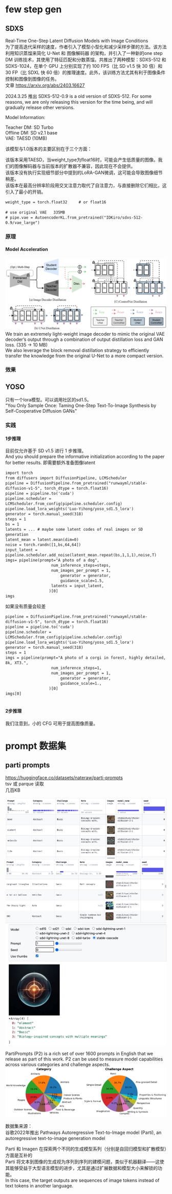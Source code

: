 # few step gen



## SDXS
Real-Time One-Step Latent Diffusion Models with Image Conditions    
为了提高迭代采样的速度，作者引入了模型小型化和减少采样步骤的方法。该方法利用知识蒸馏来简化 U-Net 和 图像解码器 的架构，并引入了一种新的one step DM 训练技术，其使用了特征匹配和分数蒸馏。共推出了两种模型：SDXS-512 和 SDXS-1024，在单个 GPU 上分别实现了约 100 FPS（比 SD v1.5 快 30 倍）和 30 FP（比 SDXL 快 60 倍）的推理速度。此外，该训练方法尤其有利于图像条件控制和图像到图像的任务。    
文章 https://arxiv.org/abs/2403.16627   


2024.3.25 推出 SDXS-512-0.9 is a old version of SDXS-512. For some reasons, we are only releasing this version for the time being, and will gradually release other versions.

Model Information:

Teacher DM: SD Turbo   
Offline DM: SD v2.1 base   
VAE: TAESD  (10MB)



该模型与1.0版本的主要区别在于三个方面：

该版本采用TAESD，当weight_type为float16时，可能会产生低质量的图像。我们的图像解码器与当前版本的扩散器不兼容，因此现在不会提供。   
该版本没有执行实现细节部分中提到的LoRA-GAN微调，这可能会导致图像细节稍差。   
该版本在最高分辨率阶段用交叉注意力取代了自注意力，与直接删除它们相比，这引入了最小的开销。    

```
weight_type = torch.float32     # or float16

# use original VAE   335MB 
# pipe.vae = AutoencoderKL.from_pretrained("IDKiro/sdxs-512-0.9/vae_large")

```


### 原理
#### Model Acceleration
![alt text](assets/README/image.png)    
We train an extremely light-weight image decoder to mimic the original VAE decoder’s output through a combination of output distillation loss and GAN loss. (335 -> 10 MB)   
We also leverage the block removal distillation strategy to efficiently transfer the knowledge from the original U-Net to a more compact version.    








### 效果




## YOSO

只有一个lora模型。可以调用社区的sd1.5。   
"You Only Sample Once: Taming One-Step Text-To-Image Synthesis by Self-Cooperative Diffusion GANs"   




### 实践
#### 1步推理  
目前仅允许基于 SD v1.5 进行 1 步推理。   
 And you should prepare the informative initialization according to the paper for better results.
即需要额外准备图像latent   
```
import torch
from diffusers import DiffusionPipeline, LCMScheduler
pipeline = DiffusionPipeline.from_pretrained("runwayml/stable-diffusion-v1-5", torch_dtype = torch.float16)
pipeline = pipeline.to('cuda')
pipeline.scheduler = LCMScheduler.from_config(pipeline.scheduler.config)
pipeline.load_lora_weights('Luo-Yihong/yoso_sd1.5_lora')
generator = torch.manual_seed(318)
steps = 1
bs = 1
latents = ... # maybe some latent codes of real images or SD generation
latent_mean = latent.mean(dim=0)
noise = torch.randn([1,bs,64,64])
input_latent = pipeline.scheduler.add_noise(latent_mean.repeat(bs,1,1,1),noise,T)
imgs= pipeline(prompt="A photo of a dog",
                    num_inference_steps=steps, 
                    num_images_per_prompt = 1,
                        generator = generator,
                        guidance_scale=1.5,
                    latents = input_latent,
                   )[0]
imgs

```
如果没有质量会较差   
```
pipeline = DiffusionPipeline.from_pretrained("runwayml/stable-diffusion-v1-5", torch_dtype = torch.float16)
pipeline = pipeline.to('cuda')
pipeline.scheduler = LCMScheduler.from_config(pipeline.scheduler.config)
pipeline.load_lora_weights('Luo-Yihong/yoso_sd1.5_lora')
generator = torch.manual_seed(318)
steps = 1
imgs = pipeline(prompt="A photo of a corgi in forest, highly detailed, 8k, XT3.",
                    num_inference_steps=1, 
                    num_images_per_prompt = 1,
                        generator = generator,
                        guidance_scale=1.,
                   )[0]
imgs[0]


```





#### 2步推理   
我们注意到，小的 CFG 可用于提高图像质量。   





# prompt 数据集
## parti prompts
https://huggingface.co/datasets/nateraw/parti-prompts   
tsv 或 parque 读取   
几百KB   

![alt text](assets/README/image-2.png)   
![alt text](assets/README/image-3.png)    
![alt text](assets/README/image-1.png)  

PartiPrompts (P2) is a rich set of over 1600 prompts in English that we release as part of this work. P2 can be used to measure model capabilities across various categories and challenge aspects.   
![alt text](assets/README/image-4.png)   

数据集来源：   
谷歌2022年推出 Pathways Autoregressive Text-to-Image model (Parti), an autoregressive text-to-image generation model    

Parti 和 Imagen 在探索两个不同的生成模型系列（分别是自回归模型和扩散模型）方面是互补的   
Parti 将文本到图像的生成视为序列到序列的建模问题，类似于机器翻译——这使其能够受益于大型语言模型的进步，尤其是通过扩展数据和模型大小来解锁的功能。     
In this case, the target outputs are sequences of image tokens instead of text tokens in another language.    

